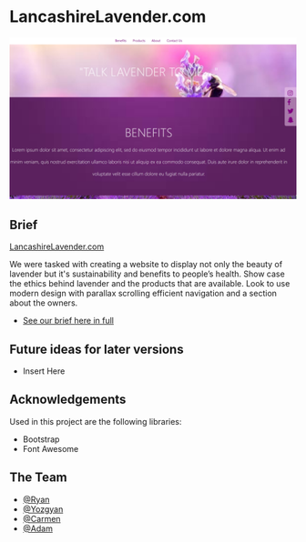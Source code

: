 # LancashireLavender.com

![Lancashire Lavender](img/readme1.PNG)


## Brief

[LancashireLavender.com](https://LancashireLavender.com)

We were tasked with creating a website to display not only the beauty of lavender but it's sustainability and benefits to people’s health. Show case the ethics behind lavender and the products that are available. Look to use modern design with parallax scrolling efficient navigation and a section about the owners. 

- [See our brief here in full](docs/LancashireLavender.pdf) 


## Future ideas for later versions

- Insert Here


## Acknowledgements 

Used in this project are the following libraries:

- Bootstrap
- Font Awesome 


## The Team

- [@Ryan](https://github.com/ryan_farrell)
- [@Yozgyan](https://github.com/Yozgyan)
- [@Carmen](https://github.com/cmcharnley)
- [@Adam](https://github.com/ryan_farrell)
    